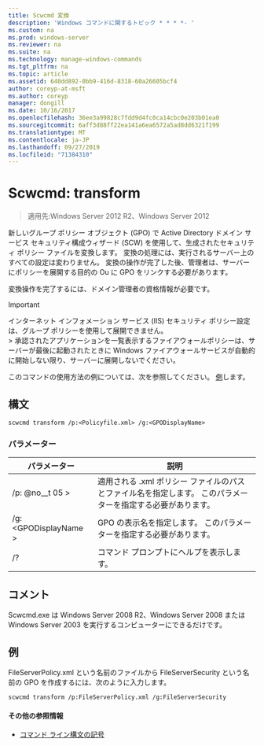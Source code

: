 ```yaml
---
title: Scwcmd 変換
description: 'Windows コマンドに関するトピック * * * *- '
ms.custom: na
ms.prod: windows-server
ms.reviewer: na
ms.suite: na
ms.technology: manage-windows-commands
ms.tgt_pltfrm: na
ms.topic: article
ms.assetid: 640dd892-0bb9-416d-8318-60a26605bcf4
author: coreyp-at-msft
ms.author: coreyp
manager: dongill
ms.date: 10/16/2017
ms.openlocfilehash: 36ee3a99828c7fdd9d4fc0ca14cbc0e203b01ea0
ms.sourcegitcommit: 6aff3d88ff22ea141a6ea6572a5ad8dd6321f199
ms.translationtype: MT
ms.contentlocale: ja-JP
ms.lasthandoff: 09/27/2019
ms.locfileid: "71384310"
---
```

# <a name="scwcmd-transform"></a>Scwcmd: transform

> 適用先:Windows Server 2012 R2、Windows Server 2012

新しいグループ ポリシー オブジェクト (GPO) で Active Directory ドメイン サービス セキュリティ構成ウィザード (SCW) を使用して、生成されたセキュリティ ポリシー ファイルを変換します。 変換の処理には、実行されるサーバー上のすべての設定は変わりません。 変換の操作が完了した後、管理者は、サーバーにポリシーを展開する目的の Ou に GPO をリンクする必要があります。

変換操作を完了するには、ドメイン管理者の資格情報が必要です。

> [!IMPORTANT]
> インターネット インフォメーション サービス (IIS) セキュリティ ポリシー設定は、グループ ポリシーを使用して展開できません。</br>> 承認されたアプリケーションを一覧表示するファイアウォールポリシーは、サーバーが最後に起動されたときに Windows ファイアウォールサービスが自動的に開始しない限り、サーバーに展開しないでください。

このコマンドの使用方法の例については、次を参照してください。 [例](#BKMK_Examples)します。

## <a name="syntax"></a>構文

```
scwcmd transform /p:<Policyfile.xml> /g:<GPODisplayName>
```

### <a name="parameters"></a>パラメーター

|パラメーター|説明|
|---------|-----------|
|/p: @no__t 05 >|適用される .xml ポリシー ファイルのパスとファイル名を指定します。 このパラメーターを指定する必要があります。|
|/g: \<GPODisplayName >|GPO の表示名を指定します。 このパラメーターを指定する必要があります。|
|/?|コマンド プロンプトにヘルプを表示します。|

## <a name="remarks"></a>コメント

Scwcmd.exe は Windows Server 2008 R2、Windows Server 2008 または Windows Server 2003 を実行するコンピューターにできるだけです。

## <a name="BKMK_Examples"></a>例

FileServerPolicy.xml という名前のファイルから FileServerSecurity という名前の GPO を作成するには、次のように入力します。
```
scwcmd transform /p:FileServerPolicy.xml /g:FileServerSecurity
```

#### <a name="additional-references"></a>その他の参照情報

-   [コマンド ライン構文の記号](command-line-syntax-key.md)